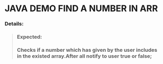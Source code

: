 # JAVA DEMO FIND A NUMBER IN ARR
### Details:


> ### Expected:
> ### Checks if a number which has given by the user includes in the existed array.After all notify to user true or false;




